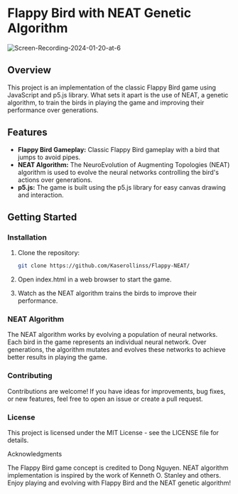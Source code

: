# Flappy Bird with NEAT Genetic Algorithm

![Screen-Recording-2024-01-20-at-6](https://github.com/Kaserollinss/Flappy-NEAT/assets/156269387/5145d0ab-7077-49bc-bab5-9bbbe101e9ab)

## Overview

This project is an implementation of the classic Flappy Bird game using JavaScript and p5.js library. What sets it apart is the use of NEAT, a genetic algorithm, to train the birds in playing the game and improving their performance over generations.

## Features

- **Flappy Bird Gameplay:** Classic Flappy Bird gameplay with a bird that jumps to avoid pipes.
- **NEAT Algorithm:** The NeuroEvolution of Augmenting Topologies (NEAT) algorithm is used to evolve the neural networks controlling the bird's actions over generations.
- **p5.js:** The game is built using the p5.js library for easy canvas drawing and interaction.

## Getting Started


### Installation

1. Clone the repository:

   ```bash
   git clone https://github.com/Kaserollinss/Flappy-NEAT/
   
2. Open index.html in a web browser to start the game.
  
3. Watch as the NEAT algorithm trains the birds to improve their performance.

### NEAT Algorithm

The NEAT algorithm works by evolving a population of neural networks. Each bird in the game represents an individual neural network. Over generations, the algorithm mutates and evolves these networks to achieve better results in playing the game.

### Contributing

Contributions are welcome! If you have ideas for improvements, bug fixes, or new features, feel free to open an issue or create a pull request.

### License

This project is licensed under the MIT License - see the LICENSE file for details.

Acknowledgments

The Flappy Bird game concept is credited to Dong Nguyen.
NEAT algorithm implementation is inspired by the work of Kenneth O. Stanley and others.
Enjoy playing and evolving with Flappy Bird and the NEAT genetic algorithm!
